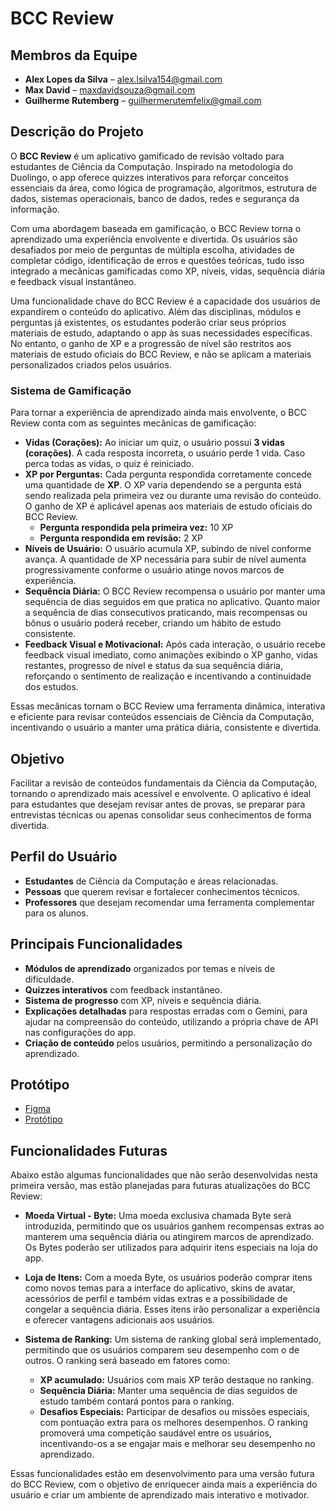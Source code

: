 # BCC Review

## Membros da Equipe
- **Alex Lopes da Silva** – alex.lsilva154@gmail.com  
- **Max David** – maxdavidsouza@gmail.com  
- **Guilherme Rutemberg** – guilhermerutemfelix@gmail.com  

## Descrição do Projeto
O **BCC Review** é um aplicativo gamificado de revisão voltado para estudantes de Ciência da Computação. Inspirado na metodologia do Duolingo, o app oferece quizzes interativos para reforçar conceitos essenciais da área, como lógica de programação, algoritmos, estrutura de dados, sistemas operacionais, banco de dados, redes e segurança da informação.

Com uma abordagem baseada em gamificação, o BCC Review torna o aprendizado uma experiência envolvente e divertida. Os usuários são desafiados por meio de perguntas de múltipla escolha, atividades de completar código, identificação de erros e questões teóricas, tudo isso integrado a mecânicas gamificadas como XP, níveis, vidas, sequência diária e feedback visual instantâneo.

Uma funcionalidade chave do BCC Review é a capacidade dos usuários de expandirem o conteúdo do aplicativo. Além das disciplinas, módulos e perguntas já existentes, os estudantes poderão criar seus próprios materiais de estudo, adaptando o app às suas necessidades específicas. No entanto, o ganho de XP e a progressão de nível são restritos aos materiais de estudo oficiais do BCC Review, e não se aplicam a materiais personalizados criados pelos usuários.

### Sistema de Gamificação
Para tornar a experiência de aprendizado ainda mais envolvente, o BCC Review conta com as seguintes mecânicas de gamificação:

- **Vidas (Corações):** Ao iniciar um quiz, o usuário possui **3 vidas (corações)**. A cada resposta incorreta, o usuário perde 1 vida. Caso perca todas as vidas, o quiz é reiniciado.
- **XP por Perguntas:** Cada pergunta respondida corretamente concede uma quantidade de **XP**. O XP varia dependendo se a pergunta está sendo realizada pela primeira vez ou durante uma revisão do conteúdo. O ganho de XP é aplicável apenas aos materiais de estudo oficiais do BCC Review.
  - **Pergunta respondida pela primeira vez:** 10 XP
  - **Pergunta respondida em revisão:** 2 XP
- **Níveis de Usuário:** O usuário acumula XP, subindo de nível conforme avança. A quantidade de XP necessária para subir de nível aumenta progressivamente conforme o usuário atinge novos marcos de experiência.
- **Sequência Diária:** O BCC Review recompensa o usuário por manter uma sequência de dias seguidos em que pratica no aplicativo. Quanto maior a sequência de dias consecutivos praticando, mais recompensas ou bônus o usuário poderá receber, criando um hábito de estudo consistente.
- **Feedback Visual e Motivacional:** Após cada interação, o usuário recebe feedback visual imediato, como animações exibindo o XP ganho, vidas restantes, progresso de nível e status da sua sequência diária, reforçando o sentimento de realização e incentivando a continuidade dos estudos.

Essas mecânicas tornam o BCC Review uma ferramenta dinâmica, interativa e eficiente para revisar conteúdos essenciais de Ciência da Computação, incentivando o usuário a manter uma prática diária, consistente e divertida.

## Objetivo
Facilitar a revisão de conteúdos fundamentais da Ciência da Computação, tornando o aprendizado mais acessível e envolvente. O aplicativo é ideal para estudantes que desejam revisar antes de provas, se preparar para entrevistas técnicas ou apenas consolidar seus conhecimentos de forma divertida.

## Perfil do Usuário
- **Estudantes** de Ciência da Computação e áreas relacionadas.  
- **Pessoas** que querem revisar e fortalecer conhecimentos técnicos.  
- **Professores** que desejam recomendar uma ferramenta complementar para os alunos.  

## Principais Funcionalidades
- **Módulos de aprendizado** organizados por temas e níveis de dificuldade.
- **Quizzes interativos** com feedback instantâneo.
- **Sistema de progresso** com XP, níveis e sequência diária.
- **Explicações detalhadas** para respostas erradas com o Gemini, para ajudar na compreensão do conteúdo, utilizando a própria chave de API nas configurações do app.
- **Criação de conteúdo** pelos usuários, permitindo a personalização do aprendizado.

## Protótipo

- [Figma](https://www.figma.com/design/uLxVGj8tXJdMrkRz757CHf/Aplicativo-M%C3%B3vel-de-Aprendizado?node-id=0-1&t=DF2C2DhIDVDda6ZK-1)
- [Protótipo](https://www.figma.com/proto/uLxVGj8tXJdMrkRz757CHf/Aplicativo-M%C3%B3vel-de-Aprendizado?node-id=0-1&t=TlEgc9Dn4jZ2Gxnl-1)

## Funcionalidades Futuras
Abaixo estão algumas funcionalidades que não serão desenvolvidas nesta primeira versão, mas estão planejadas para futuras atualizações do BCC Review:

- **Moeda Virtual - Byte:** Uma moeda exclusiva chamada Byte será introduzida, permitindo que os usuários ganhem recompensas extras ao manterem uma sequência diária ou atingirem marcos de aprendizado. Os Bytes poderão ser utilizados para adquirir itens especiais na loja do app.

- **Loja de Itens:** Com a moeda Byte, os usuários poderão comprar itens como novos temas para a interface do aplicativo, skins de avatar, acessórios de perfil e também vidas extras e a possibilidade de congelar a sequência diária. Esses itens irão personalizar a experiência e oferecer vantagens adicionais aos usuários.

- **Sistema de Ranking:** Um sistema de ranking global será implementado, permitindo que os usuários comparem seu desempenho com o de outros. O ranking será baseado em fatores como:

  - **XP acumulado:** Usuários com mais XP terão destaque no ranking.
  - **Sequência Diária:** Manter uma sequência de dias seguidos de estudo também contará pontos para o ranking.
  - **Desafios Especiais:** Participar de desafios ou missões especiais, com pontuação extra para os melhores desempenhos.
O ranking promoverá uma competição saudável entre os usuários, incentivando-os a se engajar mais e melhorar seu desempenho no aprendizado.

Essas funcionalidades estão em desenvolvimento para uma versão futura do BCC Review, com o objetivo de enriquecer ainda mais a experiência do usuário e criar um ambiente de aprendizado mais interativo e motivador.

